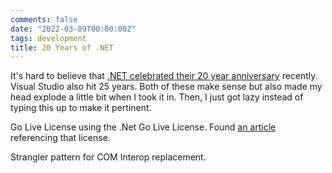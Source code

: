 ```yaml
---
comments: false
date: "2022-03-09T00:00:00Z"
tags: development
title: 20 Years of .NET
---
```


It's hard to believe that [.NET celebrated their 20 year anniversary](anniversary)
recently. Visual Studio also hit 25 years.  Both of these make sense but also
made my head explode a little bit when I took it in.  Then, I just got lazy instead
of typing this up to make it pertinent.

Go Live License
using the .Net Go Live License.  Found [an article](license) referencing that license.

Strangler pattern for COM Interop replacement.

[anniversary]: https://devblogs.microsoft.com/dotnet/happy-20th-anniversary-net/
[license]: https://www.eweek.com/development/net-gets-close-to-fruition/


